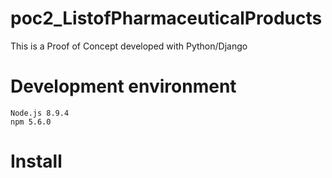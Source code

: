 # poc2_ListofPharmaceuticalProducts
This is a Proof of Concept developed with Python/Django

# Development environment
```
Node.js 8.9.4
npm 5.6.0
```

# Install
```

```